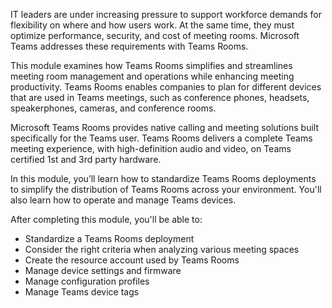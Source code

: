 IT leaders are under increasing pressure to support workforce demands for flexibility on where and how users work. At the same time, they must optimize performance, security, and cost of meeting rooms. Microsoft Teams addresses these requirements with Teams Rooms. 

This module examines how Teams Rooms simplifies and streamlines meeting room management and operations while enhancing meeting productivity. Teams Rooms enables companies to plan for different devices that are used in Teams meetings, such as conference phones, headsets, speakerphones, cameras, and conference rooms.

Microsoft Teams Rooms provides native calling and meeting solutions built specifically for the Teams user. Teams Rooms delivers a complete Teams meeting experience, with high-definition audio and video, on Teams certified 1st and 3rd party hardware.

In this module, you’ll learn how to standardize Teams Rooms deployments to simplify the distribution of Teams Rooms across your environment. You'll also learn how to operate and manage Teams devices.

After completing this module, you'll be able to:

- Standardize a Teams Rooms deployment
- Consider the right criteria when analyzing various meeting spaces
- Create the resource account used by Teams Rooms
- Manage device settings and firmware
- Manage configuration profiles
- Manage Teams device tags

